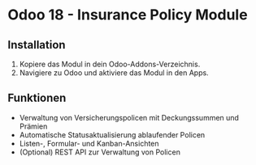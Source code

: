 # Odoo 18 - Insurance Policy Module

## Installation
1. Kopiere das Modul in dein Odoo-Addons-Verzeichnis.
2. Navigiere zu Odoo und aktiviere das Modul in den Apps.

## Funktionen
- Verwaltung von Versicherungspolicen mit Deckungssummen und Prämien
- Automatische Statusaktualisierung ablaufender Policen
- Listen-, Formular- und Kanban-Ansichten
- (Optional) REST API zur Verwaltung von Policen
